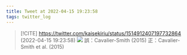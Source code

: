 ```yaml
---
title: Tweet at 2022-04-15 19:23:58
tags: twitter_log
---
```


> [!CITE] https://twitter.com/kaisekiriu/status/1514912407197732864 (2022-04-15 19:23:58)
> ![](https://twitter.com/kaisekiriu/status/1514912407197732864)
> 誤：Cavalier-Smith (2015)
> 正：Cavalier-Smith et al. (2015)
